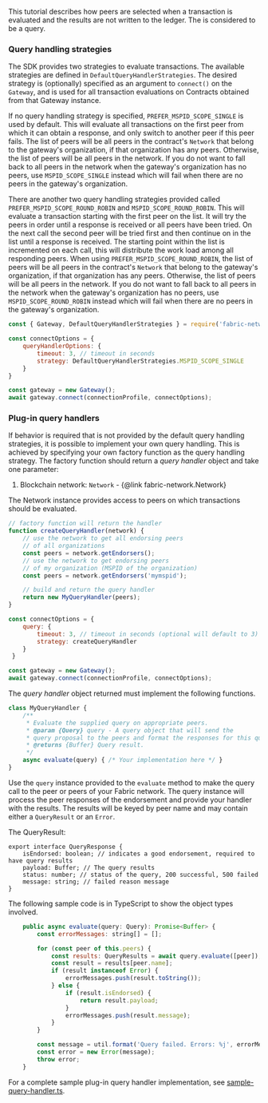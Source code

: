 This tutorial describes how peers are selected when a transaction is evaluated
and the results are not written to the ledger. The is considered to be a
query.

### Query handling strategies

The SDK provides two strategies to evaluate transactions.
The available strategies are defined
in `DefaultQueryHandlerStrategies`. The desired strategy is (optionally)
specified as an argument to `connect()` on the `Gateway`, and is used for
all transaction evaluations on Contracts obtained from that Gateway
instance.

If no query handling strategy is specified, `PREFER_MSPID_SCOPE_SINGLE` is used
by default. This will evaluate all transactions on the first peer from
which it can obtain a response, and only switch to another peer if this
peer fails. The list of peers will be all peers in the contract's `Network`
that belong to the gateway's organization, if that organization has any peers.
Otherwise, the list of peers will be all peers in the network. If you do not
want to fall back to all peers in the network when the gateway's organization has
no peers, use `MSPID_SCOPE_SINGLE` instead which will fail when there are no peers
in the gateway's organization.

There are another two query handling strategies provided called `PREFER_MSPID_SCOPE_ROUND_ROBIN`
and `MSPID_SCOPE_ROUND_ROBIN`.
This will evaluate a transaction starting with the first peer on the list.
It will try the peers in order until a response is received or all peers
have been tried. On the next call the second peer will be tried first and then
continue on in the list until a response is received. The starting point within
the list is incremented on each call, this will distribute the work load among all
responding peers. When using `PREFER_MSPID_SCOPE_ROUND_ROBIN`, the list of peers
will be all peers in the contract's `Network` that belong to the gateway's organization,
if that organization has any peers. Otherwise, the list of peers will be all peers
in the network. If you do not want to fall back to all peers in the network when the
gateway's organization has no peers, use `MSPID_SCOPE_ROUND_ROBIN` instead which will
fail when there are no peers in the gateway's organization.

```javascript
const { Gateway, DefaultQueryHandlerStrategies } = require('fabric-network');

const connectOptions = {
    queryHandlerOptions: {
        timeout: 3, // timeout in seconds
        strategy: DefaultQueryHandlerStrategies.MSPID_SCOPE_SINGLE
    }
}

const gateway = new Gateway();
await gateway.connect(connectionProfile, connectOptions);
```

### Plug-in query handlers

If behavior is required that is not provided by the default query handling
strategies, it is possible to implement your own query handling. This is
achieved by specifying your own factory function as the query handling
strategy. The factory function should return a *query handler*
object and take one parameter:
1. Blockchain network: `Network` - {@link fabric-network.Network}

The Network instance provides access to peers on which transactions should be
evaluated.

```javascript
// factory function will return the handler
function createQueryHandler(network) {
    // use the network to get all endorsing peers
    // of all organizations
    const peers = network.getEndorsers();
    // use the network to get endorsing peers
    // of my organization (MSPID of the organization)
    const peers = network.getEndorsers('mymspid');

    // build and return the query handler
    return new MyQueryHandler(peers);
}

const connectOptions = {
    query: {
        timeout: 3, // timeout in seconds (optional will default to 3)
        strategy: createQueryHandler
    }
 }

const gateway = new Gateway();
await gateway.connect(connectionProfile, connectOptions);
```

The *query handler* object returned must implement the following functions.

```javascript
class MyQueryHandler {
	/**
	 * Evaluate the supplied query on appropriate peers.
	 * @param {Query} query - A query object that will send the
	 * query proposal to the peers and format the responses for this query handler
	 * @returns {Buffer} Query result.
	 */
    async evaluate(query) { /* Your implementation here */ }
}
```

Use the `query` instance provided to the `evaluate` method to make the query call
to the peer or peers of your Fabric network. The query instance will process
the peer responses of the endorsement and provide your handler with the results.
The results will be keyed by peer name and may contain either a `QueryResult`
or an `Error`.

The QueryResult:
```
export interface QueryResponse {
	isEndorsed: boolean; // indicates a good endorsement, required to have query results
	payload: Buffer; // The query results
	status: number; // status of the query, 200 successful, 500 failed
	message: string; // failed reason message
}
```

The following sample code is in TypeScript to show the object types involved.
```javascript
	public async evaluate(query: Query): Promise<Buffer> {
		const errorMessages: string[] = [];

		for (const peer of this.peers) {
			const results: QueryResults = await query.evaluate([peer]);
			const result = results[peer.name];
			if (result instanceof Error) {
				errorMessages.push(result.toString());
			} else {
				if (result.isEndorsed) {
					return result.payload;
				}
				errorMessages.push(result.message);
			}
		}

		const message = util.format('Query failed. Errors: %j', errorMessages);
		const error = new Error(message);
		throw error;
	}
```

For a complete sample plug-in query handler implementation, see [sample-query-handler.ts](https://github.com/hyperledger/fabric-sdk-node/blob/main/test/ts-scenario/config/handlers/sample-query-handler.ts).
